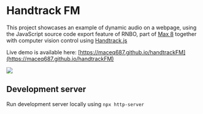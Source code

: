 # Handtrack FM

This project showcases an example of dynamic audio on a webpage, using the JavaScript source code export feature of RNBO, part of [Max 8](https://cycling74.com/products/max) together with computer vision control using [Handtrack.js](https://github.com/victordibia/handtrack.js/)

Live demo is available here: [https://maceq687.github.io/handtrackFM](https://maceq687.github.io/handtrackFM)

<a href="https://www.youtube.com/watch?v=vXYqfiB1938" target="_blank"><img src="handtrackFM.gif" /></a>

## Development server

Run development server locally using `npx http-server`
